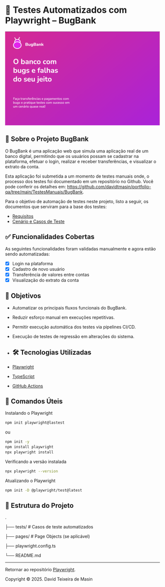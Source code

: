 # 🧪 Testes Automatizados com Playwright – BugBank

<img src="https://github.com/davidtmasin/portfolio-qa/blob/main/.medias/media-bugbank.png">

## 📌 Sobre o Projeto BugBank

O BugBank é uma aplicação web que simula uma aplicação real de um banco digital, permitindo que os usuários possam se cadastrar na plataforma, efetuar o login, realizar e receber transferências, e visualizar o extrato da conta.

Esta aplicação foi submetida a um momento de testes manuais onde, o processo dos testes foi documentado em um repositório no Github. Você pode conferir os detalhes em: https://github.com/davidtmasin/portfolio-qa/tree/main/TestesManuais/BugBank.

Para o objetivo de automação de testes neste projeto, listo a seguir, os documentos que serviram para a base dos testes:

- [Requisitos](https://github.com/davidtmasin/portfolio-qa/blob/main/TestesManuais/BugBank/1-Requisitos-do-Projeto.md)
- [Cenário e Casos de Teste](https://github.com/davidtmasin/portfolio-qa/blob/main/TestesManuais/BugBank/3-Cenarios-e-Casos-de-Teste.md)


## ✅ Funcionalidades Cobertas

As seguintes funcionalidades foram validadas manualmente e agora estão sendo automatizadas:

- [x] Login na plataforma  
- [x] Cadastro de novo usuário  
- [x] Transferência de valores entre contas  
- [x] Visualização do extrato da conta

## 🎯 Objetivos

- Automatizar os principais fluxos funcionais do BugBank.
- Reduzir esforço manual em execuções repetitivas.
- Permitir execução automática dos testes via pipelines CI/CD.
- Execução de testes de regressão em alterações do sistema.

- ## 🛠 Tecnologias Utilizadas

- [Playwright](https://playwright.dev/)
- [TypeScript](https://www.typescriptlang.org/)
- [GitHub Actions](https://docs.github.com/pt/actions)

## 🚀 Comandos Úteis

Instalando o Playwright

```bash
npm init playwright@lastest

```

ou

```bash
npm init -y
npm install playwright
npx playwright install

```

Verificando a versão instalada

```bash
npx playwright --version

```

Atualizando o Playwright

```bash
npm init -D @playwright/test@latest

```


## 🧪 Estrutura do Projeto

.

├── tests/              # Casos de teste automatizados

├── pages/              # Page Objects (se aplicável)

├── playwright.config.ts

└── README.md

---

Retornar ao repositório [Playwright](https://github.com/davidtmasin/playwright).

Copyright © 2025. David Teixeira de Masin
